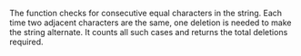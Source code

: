 The function checks for consecutive equal characters in the string. 
Each time two adjacent characters are the same, one deletion is needed to make the string alternate. 
It counts all such cases and returns the total deletions required.